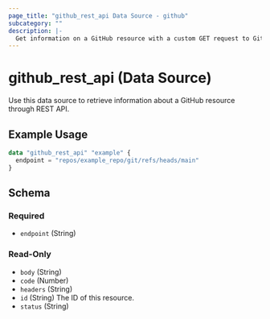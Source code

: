 ```yaml
---
page_title: "github_rest_api Data Source - github"
subcategory: ""
description: |-
  Get information on a GitHub resource with a custom GET request to GitHub REST API.
---
```


# github_rest_api (Data Source)

Use this data source to retrieve information about a GitHub resource through REST API.

## Example Usage

```terraform
data "github_rest_api" "example" {
  endpoint = "repos/example_repo/git/refs/heads/main"
}
```

<!-- schema generated by tfplugindocs -->
## Schema

### Required

- `endpoint` (String)

### Read-Only

- `body` (String)
- `code` (Number)
- `headers` (String)
- `id` (String) The ID of this resource.
- `status` (String)
